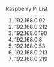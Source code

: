 Raspberry Pi List
1. 192.168.0.92
2. 192.168.0.212
3. 192.168.0.190
4. 192.168.0.8
5. 192.168.0.53
6. 192.168.0.213 
7. 192.168.0.219